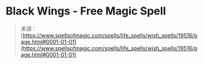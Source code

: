 <!--yml
category: 未分类
date: 2024-06-12 19:01:34
-->

# Black Wings - Free Magic Spell

> 来源：[https://www.spellsofmagic.com/spells/life_spells/wish_spells/19516/page.html#0001-01-01](https://www.spellsofmagic.com/spells/life_spells/wish_spells/19516/page.html#0001-01-01)
